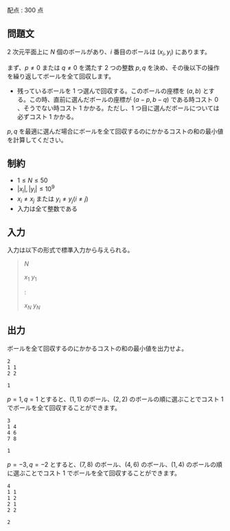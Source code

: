 配点 : $300$ 点

## 問題文

$2$ 次元平面上に $N$ 個のボールがあり、$i$ 番目のボールは $(x_i, y_i)$ にあります。

まず、$p \neq 0$ または $q \neq 0$ を満たす $2$ つの整数 $p, q$ を決め、その後以下の操作を繰り返してボールを全て回収します。

- 残っているボールを $1$ つ選んで回収する。このボールの座標を $(a, b)$ とする。この時、直前に選んだボールの座標が $(a - p, b - q)$ である時コスト $0$ 、そうでない時コスト $1$ かかる。ただし、$1$ つ目に選んだボールについては必ずコスト $1$ かかる。

$p, q$ を最適に選んだ場合にボールを全て回収するのにかかるコストの和の最小値を計算してください。

## 制約

- $1 \leq N \leq 50$
- $|x_i|, |y_i| \leq 10^9$
- $x_i \neq x_j$ または $y_i \neq y_j (i \neq j)$
- 入力は全て整数である

## 入力

入力は以下の形式で標準入力から与えられる。

> $N$
> 
> $x_1$ $y_1$
> 
> $:$
> 
> $x_N$ $y_N$

## 出力

ボールを全て回収するのにかかるコストの和の最小値を出力せよ。

```input1
2
1 1
2 2
```

```output1
1
```

$p = 1, q = 1$ とすると、$(1, 1)$ のボール、$(2, 2)$ のボールの順に選ぶことでコスト $1$ でボールを全て回収することができます。

```input2
3
1 4
4 6
7 8
```

```output2
1
```

$p = -3, q = -2$ とすると、$(7, 8)$ のボール、$(4, 6)$ のボール、$(1, 4)$ のボールの順に選ぶことでコスト $1$ でボールを全て回収することができます。

```input3
4
1 1
1 2
2 1
2 2
```

```output3
2
```